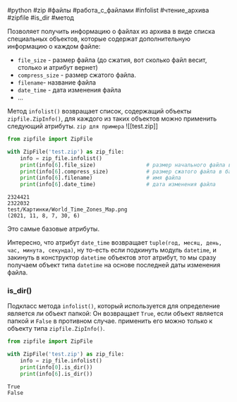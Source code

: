 #python #zip #файлы #работа_с_файлами #infolist #чтение_архива #zipfile #is_dir #метод


Позволяет получить информацию о файлах из архива в виде списка специальных объектов, которые содержат дополнительную информацию о каждом файле:
- `file_size` - размер файла (до сжатия, вот сколько файл весит, столько и атрибут вернет)
- `compress_size` - размер сжатого файла.
- `filename`- название файла
- `date_time` - дата изменения файла
- ...

Метод `infolist()` возвращает список, содержащий объекты `zipfile.ZipInfo()`, для каждого из таких объектов можно применить следующий атрибуты.
`zip для примера`
![[test.zip]]
```python
from zipfile import ZipFile

with ZipFile('test.zip') as zip_file:
    info = zip_file.infolist()
    print(info[6].file_size)                # размер начального файла в байтах
    print(info[6].compress_size)            # размер сжатого файла в байтах
    print(info[6].filename)                 # имя файла
    print(info[6].date_time)                # дата изменения файла
```
```
2324421
2322032
test/Картинки/World_Time_Zones_Map.png
(2021, 11, 8, 7, 30, 6)
```
Это самые базовые атрибуты.

Интересно, что атрибут `date_time` возвращает `tuple(год, месяц, день, час, минута, секунда)`, ну то-есть если подкинуть модуль `datetime`, и закинуть в конструктор `datetime` объектов этот атрибут, то мы сразу получаем объект типа `datetime` на основе последней даты изменения файла.

### is_dir()
Подкласс метода `infolist()`, который используется для определение является ли объект папкой: Он возвращает `True`, если объект является папкой и `False` в противном случае. применить его можно только к объекту типа `zipfile.ZipInfo()`.
```python
from zipfile import ZipFile

with ZipFile('test.zip') as zip_file:
    info = zip_file.infolist()
    print(info[0].is_dir())
    print(info[6].is_dir())
```
```
True
False
```
